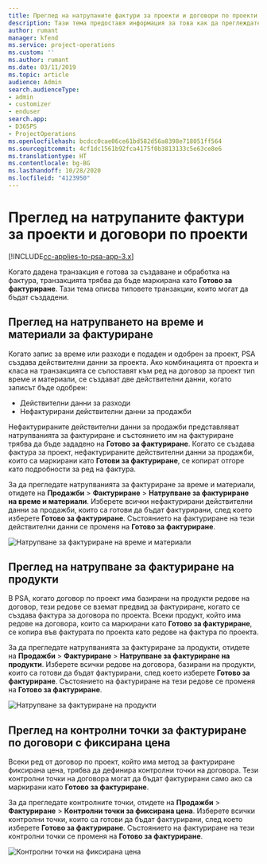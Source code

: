 ```yaml
---
title: Преглед на натрупаните фактури за проекти и договори по проекти
description: Тази тема предоставя информация за това как да преглеждате натрупванията на време, разходи и продукти и как да ги маркирате като готови за фактуриране.
author: rumant
manager: kfend
ms.service: project-operations
ms.custom: ''
ms.author: rumant
ms.date: 03/11/2019
ms.topic: article
audience: Admin
search.audienceType:
- admin
- customizer
- enduser
search.app:
- D365PS
- ProjectOperations
ms.openlocfilehash: bcdcc0cae06ce61bd582d56a8398e718051ff564
ms.sourcegitcommit: 4cf1dc1561b92fca4175f0b3813133c5e63ce8e6
ms.translationtype: HT
ms.contentlocale: bg-BG
ms.lasthandoff: 10/28/2020
ms.locfileid: "4123950"
---
```

# <a name="review-the-invoicing-backlog-on-projects-and-project-contracts"></a>Преглед на натрупаните фактури за проекти и договори по проекти

[!INCLUDE[cc-applies-to-psa-app-3.x](../includes/cc-applies-to-psa-app-3x.md)]

Когато дадена транзакция е готова за създаване и обработка на фактура, транзакцията трябва да бъде маркирана като **Готово за фактуриране**. Тази тема описва типовете транзакции, които могат да бъдат създадени.

## <a name="review-the-time-and-material-billing-backlog"></a>Преглед на натрупването на време и материали за фактуриране

Когато запис за време или разходи е подаден и одобрен за проект, PSA създава действителни данни за проекта. Ако комбинацията от проекта и класа на транзакцията се съпоставят към ред на договор за проект тип време и материали, се създават две действителни данни, когато записът бъде одобрен:

- Действителни данни за разходи 
- Нефактурирани действителни данни за продажби

Нефактурираните действителни данни за продажби представляват натрупванията за фактуриране и състоянието им на фактуриране трябва да бъде зададено на **Готово за фактуриране**. Когато се създава фактура за проект, нефактурираните действителни данни за продажби, които са маркирани като **Готови за фактуриране**, се копират отгоре като подробности за ред на фактура.

За да прегледате натрупванията за фактуриране за време и материали, отидете на **Продажби** \> **Фактуриране** \> **Натрупване за фактуриране на време и материали**. Изберете всички нефактурирани действителни данни за продажби, които са готови да бъдат фактурирани, след което изберете **Готово за фактуриране**. Състоянието на фактуриране на тези действителни данни се променя на **Готово за фактуриране**.

![Натрупване за фактуриране на време и материали](media/TMBacklog.png)

## <a name="review-the-product-billing-backlog"></a>Преглед на натрупване за фактуриране на продукти

В PSA, когато договор по проект има базирани на продукти редове на договор, тези редове се вземат предвид за фактуриране, когато се създава фактура за договора по проекта. Всеки продукт, който има редове на договора, които са маркирани като **Готово за фактуриране**, се копира във фактурата по проекта като редове на фактура по проекта.

За да прегледате натрупванията за фактуриране за продукти, отидете на **Продажби** \> **Фактуриране** \> **Натрупване за фактуриране на продукти**. Изберете всички редове на договора, базирани на продукти, които са готови да бъдат фактурирани, след което изберете **Готово за фактуриране**. Състоянието на фактуриране на тези редове се променя на **Готово за фактуриране**.

![Натрупване за фактуриране на продукти](media/ProductBacklog.png)

## <a name="review-billing-milestones-on-fixed-price-contracts"></a>Преглед на контролни точки за фактуриране по договори с фиксирана цена

Всеки ред от договор по проект, който има метод за фактуриране фиксирана цена, трябва да дефинира контролни точки на договора. Тези контролни точки на договора могат да бъдат фактурирани само ако са маркирани като **Готово за фактуриране**. 

За да прегледате контролните точки, отидете на **Продажби** \> **Фактуриране** \> **Контролни точки за фиксирана цена**. Изберете всички контролни точки, които са готови да бъдат фактурирани, след което изберете **Готово за фактуриране**. Състоянието на фактуриране на тези контролни точки се променя на **Готово за фактуриране**.

![Контролни точки на фиксирана цена](media/FPBacklog.png)
